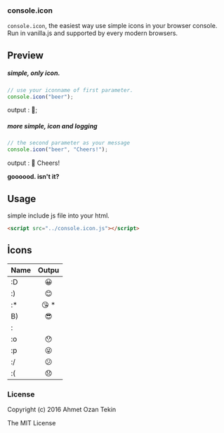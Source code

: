 ### console.icon

`console.icon`, the easiest way use simple icons in your browser console. Run in vanilla.js and supported by every modern browsers.

## Preview

##### simple, only icon.
```javascript
// use your iconname of first parameter.
console.icon("beer");
```
output : 🍺;

##### more simple, icon and logging
```javascript
// the second parameter as your message
console.icon("beer", "Cheers!");
```
output : 🍺 Cheers!

**goooood. isn't it?**


## Usage

simple include js file into your html.

```html
<script src="../console.icon.js"></script>
```

## İcons

| Name          | Outpu         |
| ------------- |:-------------:|
| :D            | 😀            |
| :)            | 😊            |
| :*            | 😘           *|
| B)            | 😎            |
| :|            | 😐            |
| :o            | 😯            |
| :p            | 😜            |
| :/            | 😕            |
| :(            | 😞            |


### License
Copyright (c) 2016 Ahmet Ozan Tekin

The MIT License

